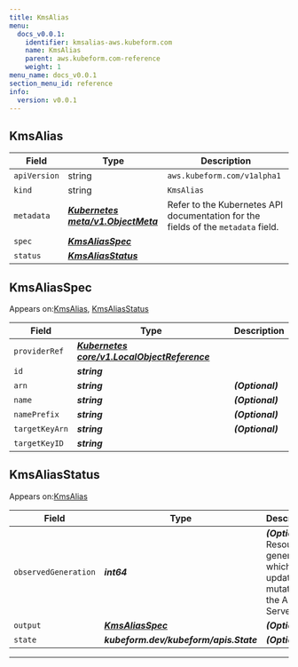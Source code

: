 ```yaml
---
title: KmsAlias
menu:
  docs_v0.0.1:
    identifier: kmsalias-aws.kubeform.com
    name: KmsAlias
    parent: aws.kubeform.com-reference
    weight: 1
menu_name: docs_v0.0.1
section_menu_id: reference
info:
  version: v0.0.1
---
```


## KmsAlias
| Field | Type | Description |
| ------ | ----- | ----------- |
| `apiVersion` | string | `aws.kubeform.com/v1alpha1` |
|    `kind` | string | `KmsAlias` |
| `metadata` | ***[Kubernetes meta/v1.ObjectMeta](https://kubernetes.io/docs/reference/generated/kubernetes-api/v1.13/#objectmeta-v1-meta)***|Refer to the Kubernetes API documentation for the fields of the `metadata` field.|
| `spec` | ***[KmsAliasSpec](#kmsaliasspec)***||
| `status` | ***[KmsAliasStatus](#kmsaliasstatus)***||
## KmsAliasSpec

Appears on:[KmsAlias](#kmsalias), [KmsAliasStatus](#kmsaliasstatus)

| Field | Type | Description |
| ------ | ----- | ----------- |
| `providerRef` | ***[Kubernetes core/v1.LocalObjectReference](https://kubernetes.io/docs/reference/generated/kubernetes-api/v1.13/#localobjectreference-v1-core)***||
| `id` | ***string***||
| `arn` | ***string***| ***(Optional)*** |
| `name` | ***string***| ***(Optional)*** |
| `namePrefix` | ***string***| ***(Optional)*** |
| `targetKeyArn` | ***string***| ***(Optional)*** |
| `targetKeyID` | ***string***||
## KmsAliasStatus

Appears on:[KmsAlias](#kmsalias)

| Field | Type | Description |
| ------ | ----- | ----------- |
| `observedGeneration` | ***int64***| ***(Optional)*** Resource generation, which is updated on mutation by the API Server.|
| `output` | ***[KmsAliasSpec](#kmsaliasspec)***| ***(Optional)*** |
| `state` | ***kubeform.dev/kubeform/apis.State***| ***(Optional)*** |
---
